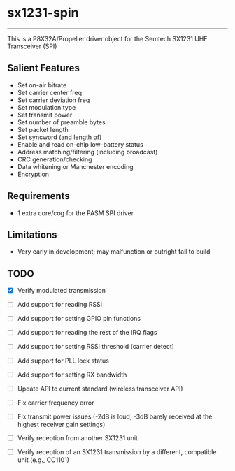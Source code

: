 # sx1231-spin 
-------------

This is a P8X32A/Propeller driver object for the Semtech SX1231 UHF Transceiver (SPI)

## Salient Features

* Set on-air bitrate
* Set carrier center freq
* Set carrier deviation freq
* Set modulation type
* Set transmit power
* Set number of preamble bytes
* Set packet length
* Set syncword (and length of)
* Enable and read on-chip low-battery status
* Address matching/filtering (including broadcast)
* CRC generation/checking
* Data whitening or Manchester encoding
* Encryption

## Requirements

* 1 extra core/cog for the PASM SPI driver

## Limitations

* Very early in development; may malfunction or outright fail to build

## TODO

- [x] Verify modulated transmission
- [ ] Add support for reading RSSI
- [ ] Add support for setting GPIO pin functions
- [ ] Add support for reading the rest of the IRQ flags
- [ ] Add support for setting RSSI threshold (carrier detect)
- [ ] Add support for PLL lock status
- [ ] Add support for setting RX bandwidth
- [ ] Update API to current standard (wireless.transceiver API)
- [ ] Fix carrier frequency error
- [ ] Fix transmit power issues (-2dB is loud, -3dB barely received at the highest receiver gain settings)
- [ ] Verify reception from another SX1231 unit
- [ ] Verify reception of an SX1231 transmission by a different, compatible unit (e.g., CC1101)

